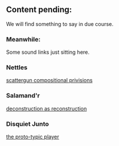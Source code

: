 ## Content pending:

We will find something to say in due course.

### Meanwhile:

Some sound links just sitting here.

### Nettles
[scattergun compositional privisions](https://apatchofnettles.github.io/nettles/index.html)

### Salamand'r
[deconstruction as reconstruction](https://apatchofnettles.github.io/salamandr/index.html)

### Disquiet Junto
[the proto-typic player](https://disquietjuntoradio.github.io/DisquietJuntoRadio/)
